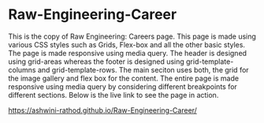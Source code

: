 # Raw-Engineering-Career
This is the copy of Raw Engineering: Careers page. This page is made using various CSS styles such as Grids, Flex-box and all  the other basic styles. The page is made responsive using media query. 
The header is designed using grid-areas whereas the footer is designed using grid-template-columns and grid-template-rows. 
The main seciton uses both, the grid for the image gallery and flex box for the content.
The entire page is made responsive using media query by considering different breakpoints for different sections.
Below is the live link to see the page in action.

https://ashwini-rathod.github.io/Raw-Engineering-Career/
